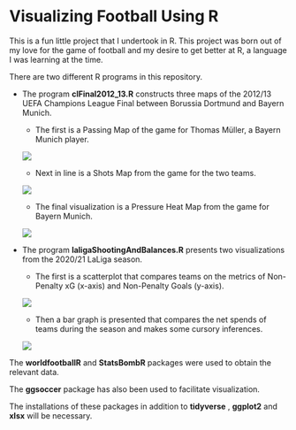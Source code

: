 # **Visualizing Football Using R**

This is a fun little project that I undertook in R. This project was born out of my love for the game of football and my desire to get better at R, a language I was learning at the time.

There are two different R programs in this repository.

- The program **clFinal2012\_13.R** constructs three maps of the 2012/13 UEFA Champions League Final between Borussia Dortmund and Bayern Munich.
  
  - The first is a Passing Map of the game for Thomas Müller, a Bayern Munich player.

   ![](https://lh3.googleusercontent.com/drive-viewer/AEYmBYTytnTqwMdlEU5QMBWFWPDOuky9h9kCWoZfY3pQi4rGpI-SrFsQkWy4zirs1brJHroFd6RIUbqzty0EXh6y1tU45uzX=s1600)
    
  - Next in line is a Shots Map from the game for the two teams.
  
   ![](https://lh3.googleusercontent.com/drive-viewer/AEYmBYTNQddtCoLKp1gH7pvQfPpNZgrrWz1ZzCGeBp3Zqk7AYKbsBalYivjK-c-EdSOUW7tGbJ4kEbF_V_1iFT-D7eWrE87pDA=s1600)
    
  - The final visualization is a Pressure Heat Map from the game for Bayern Munich.
  
   ![](https://lh3.googleusercontent.com/drive-viewer/AEYmBYQFNbnuRmk8btnxCEEFADScqsirGuYFxymw_E9N_bSeLMvekEENaAnvxyyyyzCkHZLv1okDCn7qFsUtI5RlskrM11odGw=s1600)

- The program **laligaShootingAndBalances.R** presents two visualizations from the 2020/21 LaLiga season.
  
  - The first is a scatterplot that compares teams on the metrics of Non-Penalty xG (x-axis) and Non-Penalty Goals (y-axis).

   ![](https://lh3.googleusercontent.com/drive-viewer/AEYmBYSob-DIBMLnCE6DtClcMA8xSSjJ8Pw8KKm918-G0GfHrBFc8ll4CPEyXmDEQQW5LI2z_W_Y7UvAgILcNy_IiaZNmUB0=s1600)

  - Then a bar graph is presented that compares the net spends of teams during the season and makes some cursory inferences.

  ![](https://lh3.googleusercontent.com/drive-viewer/AEYmBYTvnGveM9aBgoil9w6RrzoP3v3Y_82Ccdbzg2jwTGciU6dgkmpUM1_YfUPrZImyFtEiNr_Eo0ngJV1CLDNLrf6mwF7S=s1600)

The **worldfootballR** and **StatsBombR** packages were used to obtain the relevant data.

The **ggsoccer** package has also been used to facilitate visualization.

The installations of these packages in addition to **tidyverse** , **ggplot2** and **xlsx** will be necessary.
